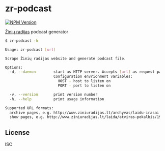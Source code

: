 # zr-podcast

[![NPM Version](http://img.shields.io/npm/v/zr-podcast.svg)](https://www.npmjs.org/package/zr-podcast)

[Žinių radijas](http://www.ziniuradijas.lt) podcast generator

```bash
$ zr-podcast -h

Usage: zr-podcast [url]

Scrape Žinių radijas website and generate podcast file.

Options:
  -d, --daemon        start as HTTP server. Accepts [url] as request path.
                      Configuration envrionment variables:
                        HOST - host to listen on
                        PORT - port to listen on

  -v, --version       print version number
  -h, --help          print usage information

Supported URL formats:
  archive pages, e.g. http://www.ziniuradijas.lt/archyvas/laidu-irasai
  show pages, e.g. http://www.ziniuradijas.lt/laida/atviras-pokalbis/192
```

## License
ISC
